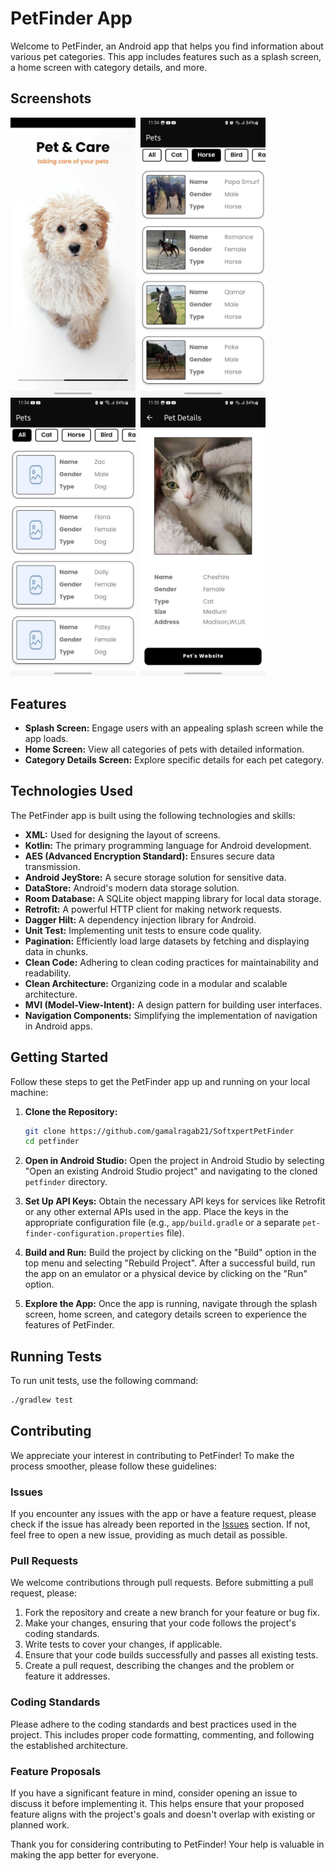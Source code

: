 # PetFinder App

Welcome to PetFinder, an Android app that helps you find information about various pet categories. This app includes features such as a splash screen, a home screen with category details, and more.

## Screenshots

<img src="screenshots/pet_splash_screen.jpg" width="200">&nbsp;
<img src="screenshots/pet_home_screen1.jpg" width="200">&nbsp;
<img src="screenshots/pet_home_screen2.jpg" width="200">&nbsp;
<img src="screenshots/pet_details_screen.jpg" width="200">&nbsp;

## Features

- **Splash Screen:** Engage users with an appealing splash screen while the app loads.
- **Home Screen:** View all categories of pets with detailed information.
- **Category Details Screen:** Explore specific details for each pet category.

## Technologies Used

The PetFinder app is built using the following technologies and skills:

- **XML:** Used for designing the layout of screens.
- **Kotlin:** The primary programming language for Android development.
- **AES (Advanced Encryption Standard):** Ensures secure data transmission.
- **Android JeyStore:** A secure storage solution for sensitive data.
- **DataStore:** Android's modern data storage solution.
- **Room Database:** A SQLite object mapping library for local data storage.
- **Retrofit:** A powerful HTTP client for making network requests.
- **Dagger Hilt:** A dependency injection library for Android.
- **Unit Test:** Implementing unit tests to ensure code quality.
- **Pagination:** Efficiently load large datasets by fetching and displaying data in chunks.
- **Clean Code:** Adhering to clean coding practices for maintainability and readability.
- **Clean Architecture:** Organizing code in a modular and scalable architecture.
- **MVI (Model-View-Intent):** A design pattern for building user interfaces.
- **Navigation Components:** Simplifying the implementation of navigation in Android apps.

## Getting Started

Follow these steps to get the PetFinder app up and running on your local machine:

1. **Clone the Repository:**
   ```bash
   git clone https://github.com/gamalragab21/SoftxpertPetFinder
   cd petfinder

1. **Open in Android Studio:**
   Open the project in Android Studio by selecting "Open an existing Android Studio project" and navigating to the cloned `petfinder` directory.

2. **Set Up API Keys:**
   Obtain the necessary API keys for services like Retrofit or any other external APIs used in the app. Place the keys in the appropriate configuration file (e.g., `app/build.gradle` or a separate `pet-finder-configuration.properties` file).

3. **Build and Run:**
   Build the project by clicking on the "Build" option in the top menu and selecting "Rebuild Project". After a successful build, run the app on an emulator or a physical device by clicking on the "Run" option.

4. **Explore the App:**
   Once the app is running, navigate through the splash screen, home screen, and category details screen to experience the features of PetFinder.

## Running Tests

To run unit tests, use the following command:
```bash
./gradlew test
```

## Contributing

We appreciate your interest in contributing to PetFinder! To make the process smoother, please follow these guidelines:

### Issues

If you encounter any issues with the app or have a feature request, please check if the issue has already been reported in the [Issues](https://github.com/your-username/petfinder/issues) section. If not, feel free to open a new issue, providing as much detail as possible.

### Pull Requests

We welcome contributions through pull requests. Before submitting a pull request, please:

1. Fork the repository and create a new branch for your feature or bug fix.
2. Make your changes, ensuring that your code follows the project's coding standards.
3. Write tests to cover your changes, if applicable.
4. Ensure that your code builds successfully and passes all existing tests.
5. Create a pull request, describing the changes and the problem or feature it addresses.

### Coding Standards

Please adhere to the coding standards and best practices used in the project. This includes proper code formatting, commenting, and following the established architecture.

### Feature Proposals

If you have a significant feature in mind, consider opening an issue to discuss it before implementing it. This helps ensure that your proposed feature aligns with the project's goals and doesn't overlap with existing or planned work.

Thank you for considering contributing to PetFinder! Your help is valuable in making the app better for everyone.

